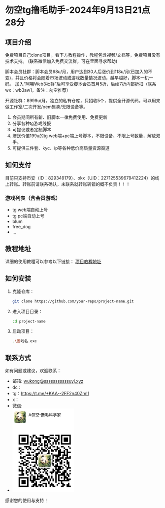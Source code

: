 # 勿空tg撸毛助手-2024年9月13日21点28分

## 项目介绍
免费项目自己clone项目，看下方教程操作，教程包含视频/文档等，免费项目没有技术支持。 (联系微信加入免费交流群，可在里面寻求帮助)

脚本会员社群：脚本会员68u/月，用户达到30人后涨价到118u/月(已加入的不变)，并且价格将会随着市场波动或游戏数量情况波动，越早越好，脚本一机一码。
加入“阿喂Web3社群”后可享受脚本会员首月5折，后续7折内部折扣（联系wx：wb3aw1，备注：勿空推荐）

开源社群：8999u/月，独立的私有仓库，只招收5个，提供全开源代码，可以用来做工作室/二次开发/oem售卖/无限设备等。

1. 会员期间所有新、旧脚本一律免费使用、免费更新
2. 分享各种tg游戏线报
3. 可提议或者定制脚本
4. 赠送价值199u的tg web端+pc端上号脚本，不限设备、不限上号数量，解放双手。
5. 可提供三件套、kyc、ip等各种低价高质量资源渠道

## 如何支付
目前只支持币安（ID：829349179）、okx（UID：227125539679412224）的线上转账。转账前请联系确认，未联系就转账转错的概不负责！！！

### 游戏列表（含会员游戏）
- tg web端自动上号
- tg pc端自动上号
- blum
- free_dog
- ...

## 教程地址
详细的使用教程可以参考以下链接：
[项目教程地址](https://iiog6477o2f.feishu.cn/docx/C1TTdichWo1bBJxYDU4cKILTnqf?from=from_copylink)

## 如何安装

1. 克隆仓库：
    ```bash
    git clone https://github.com/your-repo/project-name.git
    ```
2. 进入项目目录：
    ```bash
    cd project-name
    ```
3. 启动项目：
    ```bash
    .\游戏名.exe
    ```

## 联系方式
如有问题或建议，欢迎联系：
- 邮箱: [wukong@sssssssssssuyj.xyz](mailto:your-email@example.com)
- dc：
- tg：https://t.me/+KAA--2FF2n40ZmI1
- x：
- 微信: 
- <img src="img.png" alt="联系微信" width="200">


感谢您的使用与支持！
